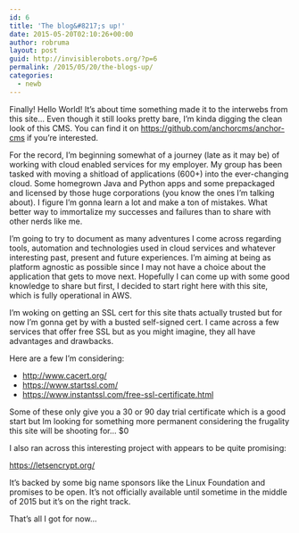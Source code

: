 ```yaml
---
id: 6
title: 'The blog&#8217;s up!'
date: 2015-05-20T02:10:26+00:00
author: robruma
layout: post
guid: http://invisiblerobots.org/?p=6
permalink: /2015/05/20/the-blogs-up/
categories:
  - newb
---
```

<div class="container post-content">
  <p>
    Finally! Hello World! It&#8217;s about time something made it to the interwebs from this site&#8230; Even though it still looks pretty bare, I&#8217;m kinda digging the clean look of this CMS. You can find it on <a href="https://github.com/anchorcms/anchor-cms">https://github.com/anchorcms/anchor-cms</a> if you&#8217;re interested.
  </p>
  
  <p>
    For the record, I&#8217;m beginning somewhat of a journey (late as it may be) of working with cloud enabled services for my employer. My group has been tasked with moving a shitload of applications (600+) into the ever-changing cloud. Some homegrown Java and Python apps and some prepackaged and licensed by those huge corporations (you know the ones I&#8217;m talking about). I figure I&#8217;m gonna learn a lot and make a ton of mistakes. What better way to immortalize my successes and failures than to share with other nerds like me.
  </p>
  
  <p>
    I&#8217;m going to try to document as many adventures I come across regarding tools, automation and technologies used in cloud services and whatever interesting past, present and future experiences. I&#8217;m aiming at being as platform agnostic as possible since I may not have a choice about the application that gets to move next. Hopefully I can come up with some good knowledge to share but first, I decided to start right here with this site, which is fully operational in AWS.
  </p>
  
  <p>
    I&#8217;m woking on getting an SSL cert for this site thats actually trusted but for now I&#8217;m gonna get by with a busted self-signed cert. I came across a few services that offer free SSL but as you might imagine, they all have advantages and drawbacks.
  </p>
  
  <p>
    Here are a few I&#8217;m considering:
  </p>
  
  <ul>
    <li>
      <a href="http://www.cacert.org/">http://www.cacert.org/</a>
    </li>
    <li>
      <a href="https://www.startssl.com/">https://www.startssl.com/</a>
    </li>
    <li>
      <a href="https://www.instantssl.com/free-ssl-certificate.html">https://www.instantssl.com/free-ssl-certificate.html</a>
    </li>
  </ul>
  
  <p>
    Some of these only give you a 30 or 90 day trial certificate which is a good start but Im looking for something more permanent considering the frugality this site will be shooting for&#8230; $0
  </p>
  
  <p>
    I also ran across this interesting project with appears to be quite promising:
  </p>
  
  <p>
    <a href="https://letsencrypt.org/">https://letsencrypt.org/</a>
  </p>
  
  <p>
    It&#8217;s backed by some big name sponsors like the Linux Foundation and promises to be open. It&#8217;s not officially available until sometime in the middle of 2015 but it&#8217;s on the right track.
  </p>
  
  <p>
    That&#8217;s all I got for now&#8230;
  </p>
</div>